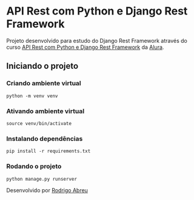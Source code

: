 # API Rest com Python e Django Rest Framework

Projeto desenvolvido para estudo do Django Rest Framework através do curso [API Rest com Python e Django Rest Framework](https://cursos.alura.com.br/course/django-rest-framework-construindo-apis-restful-zero) da [Alura](https://www.alura.com.br/).

## Iniciando o projeto

### Criando ambiente virtual

```
python -m venv venv
```

### Ativando ambiente virtual

```
source venv/bin/activate
```

### Instalando dependências

```
pip install -r requirements.txt
```

### Rodando o projeto

```
python manage.py runserver
```

Desenvolvido por [Rodrigo Abreu](https://github.com/rodrigodabreu)

